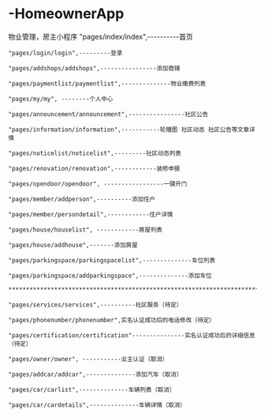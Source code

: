 # -HomeownerApp
物业管理，房主小程序
    "pages/index/index",----------首页

    "pages/login/login",---------登录

    "pages/addshops/addshops",----------------添加商铺

    "pages/paymentlist/paymentlist",--------------物业缴费列表

    "pages/my/my", --------个人中心

    "pages/announcement/announcement",----------------社区公告

    "pages/information/information",-----------轮播图 社区动态 社区公告等文章详情

    "pages/noticelist/noticelist",---------社区动态列表

    "pages/renovation/renovation",------------装修申报

    "pages/opendoor/opendoor", -----------------一键开门

    "pages/member/addperson",----------添加住户

    "pages/member/persondetail",------------住户详情

    "pages/house/houselist", ------------房屋列表

    "pages/house/addhouse",-------添加房屋

    "pages/parkingspace/parkingspacelist",--------------车位列表

    "pages/parkingspace/addparkingspace",--------------添加车位

    *********************************************************************************

    "pages/services/services",----------社区服务（待定）

    "pages/phonenumber/phonenumber",实名认证成功后的电话修改（待定）

    "pages/certification/certification"---------------实名认证成功后的详细信息（待定）

    "pages/owner/owner", -----------业主认证（取消）

    "pages/addcar/addcar",--------------添加汽车（取消）

    "pages/car/carlist",--------------车辆列表（取消）

    "pages/car/cardetails",--------------车辆详情（取消）
  
